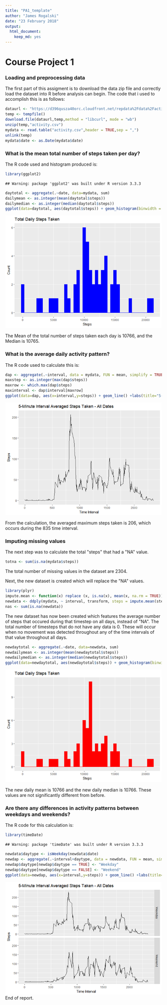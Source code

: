 ```yaml
---
title: "PA1_template"
author: "James Rogalski"
date: "23 February 2018"
output: 
  html_document: 
    keep_md: yes
---
```




# Course Project 1

### Loading and preprocessing data
The first part of this assigment is to download the data zip file and correctly load the dataset into R before analysis can begin. The code that i used to accomplish this is as follows:


```r
dataurl <- "https://d396qusza40orc.cloudfront.net/repdata%2Fdata%2Factivity.zip"
temp <- tempfile()
download.file(dataurl,temp,method = "libcurl", mode = "wb")
unzip(temp,"activity.csv")
mydata <- read.table("activity.csv",header = TRUE,sep = ",")
unlink(temp)
mydata$date <- as.Date(mydata$date)
```

### What is the mean total number of steps taken per day?

The R code used and histogram produced is:


```r
library(ggplot2)
```

```
## Warning: package 'ggplot2' was built under R version 3.3.3
```

```r
daytotal <- aggregate(.~date, data=mydata, sum)
dailymean <- as.integer(mean(daytotal$steps))
dailymedian <- as.integer(median(daytotal$steps))
ggplot(data=daytotal, aes(daytotal$steps)) + geom_histogram(binwidth = 500, color = "blue", fill = "blue") + labs(title="Total Daily Steps Taken",x="Steps",y="Count")
```

![](PA1_template_files/figure-html/histogram-1.png)<!-- -->

The Mean of the total number of steps taken each day is 10766, and the Median is 10765.  

### What is the average daily activity pattern?

The R code used to calculate this is:


```r
dap <- aggregate(.~interval, data = mydata, FUN = mean, simplify = TRUE, drop = TRUE)
maxstep <- as.integer(max(dap$steps))
maxrow <- which.max(dap$steps)
maxinterval <- dap$interval[maxrow]
ggplot(data=dap, aes(x=interval,y=steps)) + geom_line() +labs(title="5-Minute Interval Averaged Steps Taken - All Dates",x="Time Interval",y="Steps")
```

![](PA1_template_files/figure-html/activitypattern-1.png)<!-- -->

From the calculation, the averaged maximum steps taken is 206, which occurs during the 835 time interval.  


### Imputing missing values

The next step was to calculate the total "steps" that had a "NA" value.

```r
totna <- sum(is.na(mydata$steps))
```

The total number of missing values in the dataset are 2304.

Next, the new dataset is created which will replace the "NA" values.


```r
library(plyr)
impute.mean <- function(x) replace (x, is.na(x), mean(x, na.rm = TRUE))
newdata <- ddply(mydata, ~ interval, transform, steps = impute.mean(steps))
nas <- sum(is.na(newdata))
```

The new dataset has now been created which features the average number of steps that occured during that timestep on all days, instead of "NA". The total number of timesteps that do not have any data is 0. These will occur when no movement was detected throughout any of the time intervals of that value throughout all days.


```r
newdaytotal <- aggregate(.~date, data=newdata, sum)
newdailymean <- as.integer(mean(newdaytotal$steps))
newdailymedian <- as.integer(median(newdaytotal$steps))
ggplot(data=newdaytotal, aes(newdaytotal$steps)) + geom_histogram(binwidth = 500, color = "red", fill = "red") + labs(title="Total Daily Steps Taken",x="Steps",y="Count")
```

![](PA1_template_files/figure-html/new_dataset_histogram-1.png)<!-- -->

The new daily mean is 10766 and the new daily median is 10766. These values are not significantly different from before.

### Are there any differences in activity patterns between weekdays and weekends?

The R code for this calculation is:


```r
library(timeDate)
```

```
## Warning: package 'timeDate' was built under R version 3.3.3
```

```r
newdata$daytype <- isWeekday(newdata$date)
newdap <- aggregate(.~interval+daytype, data = newdata, FUN = mean, simplify = TRUE, drop = TRUE)
newdap$daytype[newdap$daytype == TRUE] <- "Weekday"
newdap$daytype[newdap$daytype == FALSE] <- "Weekend"
ggplot(data=newdap, aes(x=interval,y=steps)) + geom_line() +labs(title="5-Minute Interval Averaged Steps Taken - All Dates",x="Time Interval",y="Steps")+facet_grid(daytype~.)
```

![](PA1_template_files/figure-html/weekend-1.png)<!-- -->
End of report.

